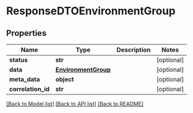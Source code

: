 # ResponseDTOEnvironmentGroup

## Properties
Name | Type | Description | Notes
------------ | ------------- | ------------- | -------------
**status** | **str** |  | [optional] 
**data** | [**EnvironmentGroup**](EnvironmentGroup.md) |  | [optional] 
**meta_data** | **object** |  | [optional] 
**correlation_id** | **str** |  | [optional] 

[[Back to Model list]](../README.md#documentation-for-models) [[Back to API list]](../README.md#documentation-for-api-endpoints) [[Back to README]](../README.md)

